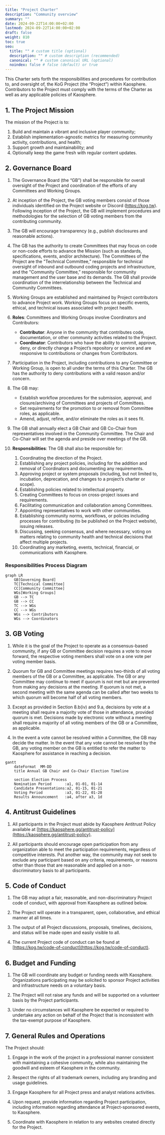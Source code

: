 ```yaml
---
title: "Project Charter"
description: "Community overview"
summary: ""
date: 2024-09-22T14:00:00+02:00
lastmod: 2024-09-22T14:00:00+02:00
draft: false
weight: 810
toc: true
seo:
  title: "" # custom title (optional)
  description: "" # custom description (recommended)
  canonical: "" # custom canonical URL (optional)
  noindex: false # false (default) or true
---
```


This Charter sets forth the responsibilities and procedures for contribution to, and oversight of, the KoG Project (the “Project”) within Kaosphere. Contributors to the Project must comply with the terms of the Charter as well as any applicable policies of Kaosphere.

## 1. The Project Mission

The mission of the Project is to:

1. Build and maintain a vibrant and inclusive player community;
2. Establish implementation-agnostic metrics for measuring community activity, contributions, and health;
3. Support growth and maintainability; and
4. Optionally keep the game fresh with regular content updates.

## 2. Governance Board

1. The Governance Board (the “GB”) shall be responsible for overall oversight of the Project and coordination of the efforts of any Committees and Working Groups.

2. At inception of the Project, the GB voting members consist of those individuals identified on the Project website or Discord (https://kog.tw). Following inception of the Project, the GB will implement procedures and methodologies for the selection of GB voting members from the contributing community.

3. The GB will encourage transparency (e.g., publish disclosures and reasonable actions).

4. The GB has the authority to create Committees that may focus on code or non-code efforts to advance the Mission (such as standards, specifications, events, and/or architecture). The Committees of the Project are the "Technical Committee,” responsible for technical oversight of inbound and outbound coding projects and infrastructure, and the "Community Committee,” responsible for community management and the user base and its demands. The GB shall provide coordination of the interrelationship between the Technical and Community Committees.

5. Working Groups are established and maintained by Project contributors to advance Project work. Working Groups focus on specific events, ethical, and technical issues associated with project health.

6. **Roles**: Committees and Working Groups involve Coordinators and Contributors:

   - **Contributor**: Anyone in the community that contributes code, documentation, or other community activities related to the Project.
   - **Coordinator**: Contributors who have the ability to commit, approve, deny, or directly change a Project’s repository or service and are responsive to contributions or changes from Contributors.

7. Participation in the Project, including contributions to any Committee or Working Group, is open to all under the terms of this Charter. The GB has the authority to deny contributions with a valid reason and/or concern.

8. The GB may:

   - Establish workflow procedures for the submission, approval, and closure/archiving of Committees and projects of Committees.
   - Set requirements for the promotion to or removal from Committee roles, as applicable.
   - Amend, adjust, refine, and/or eliminate the roles as it sees fit.

9. The GB shall annually elect a GB Chair and GB Co-Chair from representatives involved in the Community Committee. The Chair and Co-Chair will set the agenda and preside over meetings of the GB.

10. **Responsibilities**: The GB shall also be responsible for:

    1. Coordinating the direction of the Project.
    2. Establishing any project policies, including for the addition and removal of Coordinators and documenting any requirements.
    3. Approving project or system proposals (including, but not limited to, incubation, deprecation, and changes to a project’s charter or scope).
    4. Establishing policies related to intellectual property.
    5. Creating Committees to focus on cross-project issues and requirements.
    6. Facilitating communication and collaboration among Committees.
    7. Appointing representatives to work with other communities.
    8. Establishing community norms, workflows, or policies including processes for contributing (to be published on the Project website), issuing releases.
    9. Discussing, seeking consensus, and where necessary, voting on matters relating to community health and technical decisions that affect multiple projects.
    10. Coordinating any marketing, events, technical, financial, or communications with Kaosphere.

### Responsibilities Process Diagram

```mermaid
graph LR
    GB[Governing Board]
    TC[Technical Committee]
    CC[Community Committee]
    WGs[Working Groups]
    GB --> TC
    GB --> CC
    TC --> WGs
    CC --> WGs
    WGs --> Contributors
    WGs --> Coordinators
```

## 3. GB Voting

1. While it is the goal of the Project to operate as a consensus-based community, if any GB or Committee decision requires a vote to move forward, the respective voting members shall vote on a one vote per voting member basis.

2. Quorum for GB and Committee meetings requires two-thirds of all voting members of the GB or a Committee, as applicable. The GB or any Committee may continue to meet if quorum is not met but are prevented from making any decisions at the meeting. If quorum is not met, a second meeting with the same agenda can be called after two weeks to which quorum will become half of all voting members.

3. Except as provided in Section 8.b(iv) and 9.a, decisions by vote at a meeting shall require a majority vote of those in attendance, provided quorum is met. Decisions made by electronic vote without a meeting shall require a majority of all voting members of the GB or a Committee, as applicable.

4. In the event a vote cannot be resolved within a Committee, the GB may decide the matter. In the event that any vote cannot be resolved by the GB, any voting member on the GB is entitled to refer the matter to Kaosphere for assistance in reaching a decision.

```mermaid
gantt
    dateFormat  MM-DD
    title Annual GB Chair and Co-Chair Election Timeline

    section Election Process
    Nomination Period      :a1, 01-01, 01-14
    Candidate Presentations:a2, 01-15, 01-21
    Voting Period          :a3, 01-22, 01-28
    Results Announcement   :a4, after a3, 1d
```

## 4. Antitrust Guidelines

1. All participants in the Project must abide by Kaosphere Antitrust Policy available at [https://kaosphere.gg/antitrust-policy](https://kaosphere.gg/antitrust-policy).

2. All participants should encourage open participation from any organization able to meet the participation requirements, regardless of competitive interests. Put another way, the community may not seek to exclude any participant based on any criteria, requirements, or reasons other than those that are reasonable and applied on a non-discriminatory basis to all participants.

## 5. Code of Conduct

1. The GB may adopt a fair, reasonable, and non-discriminatory Project code of conduct, with approval from Kaosphere as outlined below.

2. The Project will operate in a transparent, open, collaborative, and ethical manner at all times.

3. The output of all Project discussions, proposals, timelines, decisions, and status will be made open and easily visible to all.

4. The current Project code of conduct can be found at [https://kog.tw/code-of-conduct](https://kog.tw/code-of-conduct).

## 6. Budget and Funding

1. The GB will coordinate any budget or funding needs with Kaosphere. Organizations participating may be solicited to sponsor Project activities and infrastructure needs on a voluntary basis.

2. The Project will not raise any funds and will be supported on a volunteer basis by the Project participants.

3. Under no circumstances will Kaosphere be expected or required to undertake any action on behalf of the Project that is inconsistent with the tax-exempt purpose of Kaosphere.

## 7. General Rules and Operations

The Project should:

1. Engage in the work of the project in a professional manner consistent with maintaining a cohesive community, while also maintaining the goodwill and esteem of Kaosphere in the community.

2. Respect the rights of all trademark owners, including any branding and usage guidelines.

3. Engage Kaosphere for all Project press and analyst relations activities.

4. Upon request, provide information regarding Project participation, including information regarding attendance at Project-sponsored events, to Kaosphere.

5. Coordinate with Kaosphere in relation to any websites created directly for the Project.
